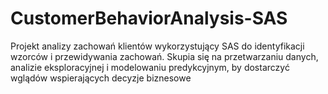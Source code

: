 # CustomerBehaviorAnalysis-SAS
Projekt analizy zachowań klientów wykorzystujący SAS do identyfikacji wzorców i przewidywania zachowań. Skupia się na przetwarzaniu danych, analizie eksploracyjnej i modelowaniu predykcyjnym, by dostarczyć wglądów wspierających decyzje biznesowe
